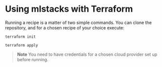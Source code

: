 # Using mlstacks with Terraform

Running a recipe is a matter of two simple commands. You can clone the
repository, and for a chosen recipe of your choice execute:

```
terraform init
```

```
terraform apply
```

> **Note** You need to have credentials for a chosen cloud provider set up
> before running.

